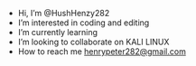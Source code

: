 - Hi, I’m @HushHenzy282
- I’m interested in coding and editing 
- I’m currently learning 
- I’m looking to collaborate on KALI LINUX
- How to reach me henrypeter282@gmail.com

<!---
HushHenzy282/HushHenzy282 is a ✨ special ✨ repository because its `README.md` (this file) appears on your GitHub profile.
You can click the Preview link to take a look at your changes.
--->
